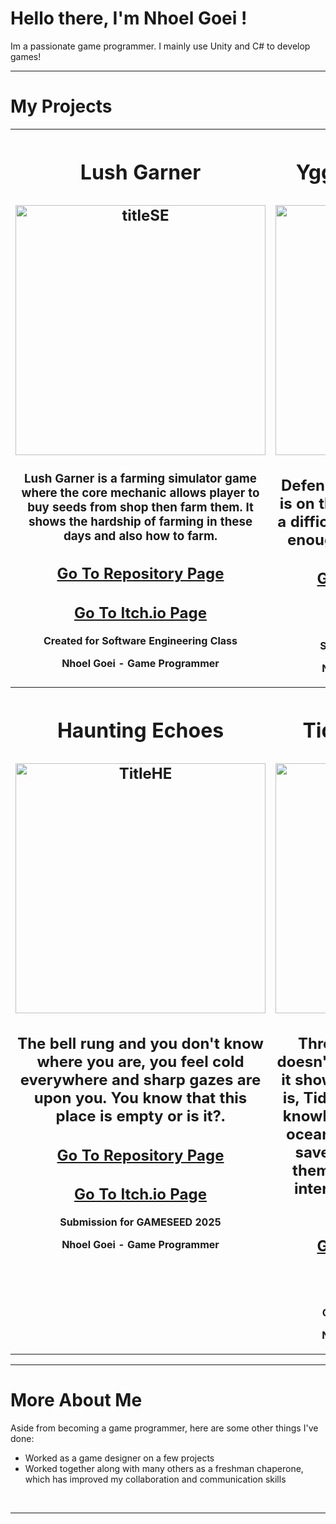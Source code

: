 # Hello there, I'm Nhoel Goei !
<p>Im a passionate game programmer. I mainly use Unity and C# to develop games!</p>

---
# My Projects
  <table width="100%"j>
    <tr>
      <th width="50%" height="400" valign="top"><h1>Lush Garner</h1>
        <h2><img width="400" height="400" alt="titleSE" src="https://github.com/NGnolep/Lush-Garner/blob/main/Assets/Assets/Lushgarner.gif"/></h2>
        <h3>Lush Garner is a farming simulator game where the core mechanic allows player to buy seeds from shop then farm them. It shows the hardship of farming in these days and also how to farm.</h3>
        <h2><a href="https://github.com/NGnolep/Lush-Garner">Go To Repository Page</a></h2>
        <h2><a href="">Go To Itch.io Page</a></h2>
        Created for Software Engineering Class
        <p>Nhoel Goei - Game Programmer</p>
      </th>
      <th width="50%" height="400" valign="top"><h1>Yggdrasil's Regrowth</h1>
        <h2><img width="400" height="400" alt="titleYGG" src="https://github.com/Nicholasdputra/Krisis-Waktu/blob/main/Assets/yqq.gif" /></h2>
        <h2>Defend the tree of yggdrasil that is on the process of healing after a difficult war. Are your hand fast enough to repel all the enemy?</h2>
        <h2><a href="https://github.com/Nicholasdputra/Krisis-Waktu">Go To Repository Page</a></h2>
        <h2><a href="https://nhoelg0203.itch.io/yggdrasils-regrowth">Go To Itch.io Page</a></h2>
        Submission for GAMESEED 2024
        <p>Nhoel Goei - Game Programmer</p>
      </th>
    </tr>
    <tr>
      <th width="50%" height="400" valign="top"><h1>Haunting Echoes</h1>
        <h2><img width="400" height="400" alt="TitleHE" src="https://github.com/NGnolep/ICDA---GameSeed/blob/main/Assets/Asset/HauntingEchoes.gif" /></h2>
        <h2>The bell rung and you don't know where you are, you feel cold everywhere and sharp gazes are upon you. You know that this place is empty or is it?.</h2>
        <h2><a href="https://github.com/NGnolep/ICDA---GameSeed">Go To Repository Page</a></h2>
        <h2><a href="https://lzyu5.itch.io/haunting-echoes">Go To Itch.io Page</a></h2>
        Submission for GAMESEED 2025
        <p>Nhoel Goei - Game Programmer</p>
      </th>
      <th width="50%" height="400" valign="top"><h1>Tides of Knowledge</h1>
        <h2><img width="400" height="400" alt="titleSGG" src="https://github.com/NGnolep/SGG/blob/main/Assets/SGG.gif"/></h2>
        <h2>Throughout the year people doesn't care about the ocean and it shows how polluted our ocean is, Tides of Knowledge provides knowledge about almost extinct oceanic animal that people can save by knowing facts about them. Knowing facts will help interest and this will help our ocean.</h2>
        <h2><a href="https://github.com/NGnolep/SGG">Go To Repository Page</a></h2>
        <h2><a href="https://nhoelg0203.itch.io/tides-of-knowledge">Go To Itch.io Page</a></h2>
        Created for Serious Game Class
        <p>Nhoel Goei - Game Programmer</p>
      </th>
    </tr>
  </table>

---

# More About Me
Aside from becoming a game programmer, here are some other things I've done:<br>
  - Worked as a game designer on a few projects<br>
  - Worked together along with many others as a freshman chaperone, which has improved my collaboration and communication skills<br>
<br>

---
